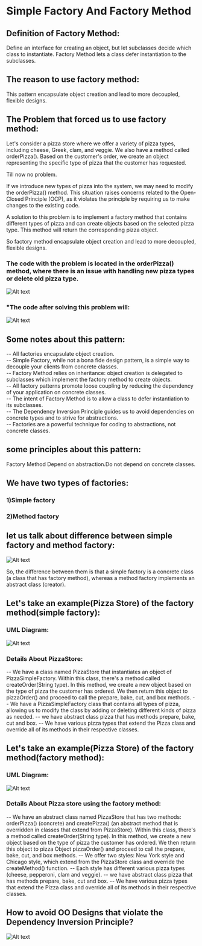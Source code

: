 # Simple Factory And Factory Method

## Definition of Factory Method:

Define an interface for creating an object, but let subclasses decide
which class to instantiate. Factory Method lets a class defer instantiation to the subclasses.

## The reason to use factory method:

This pattern encapsulate object creation
and lead to more decoupled, flexible designs.

## The Problem that forced us to use factory method:

Let's consider a pizza store where we offer a variety of pizza types, including cheese, Greek, clam, and veggie. We also have a method called orderPizza(). Based on the customer's order, we create an object representing the specific type of pizza that the customer has requested.

Till now no problem.

If we introduce new types of pizza into the system, we may need to modify the orderPizza() method. This situation raises concerns related to the Open-Closed Principle (OCP), as it violates the principle by requiring us to make changes to the existing code.

A solution to this problem is to implement a factory method that contains different types of pizza and can create objects based on the selected pizza type. This method will return the corresponding pizza object.

So factory method encapsulate object creation
and lead to more decoupled, flexible designs.

### The code with the problem is located in the orderPizza() method, where there is an issue with handling new pizza types or delete old pizza type.

![Alt text](image-1.png)

### "The code after solving this problem will:

![Alt text](image-2.png)

## Some notes about this pattern:

-- All factories encapsulate object creation.<br>
-- Simple Factory, while not a bona fide design pattern, is a simple way to decouple your clients from concrete classes.<br>
-- Factory Method relies on inheritance: object creation is
delegated to subclasses which implement the factory method to
create objects.<br>
-- All factory patterns promote loose coupling by reducing the
dependency of your application on concrete classes.<br>
-- The intent of Factory Method is to allow a class to defer
instantiation to its subclasses.<br>
-- The Dependency Inversion Principle guides us to avoid
dependencies on concrete types and to strive for abstractions.<br>
-- Factories are a powerful technique for coding to
abstractions, not concrete classes.<br>

## some principles about this pattern:

Factory Method Depend on abstraction.Do not
depend on concrete classes.

## We have two types of factories:

### 1)Simple factory

### 2)Method factory

## let us talk about difference between simple factory and method factory:

![Alt text](image-5.png)

So, the difference between them is that a simple factory is a concrete class (a class that has factory method), whereas a method factory implements an abstract class (creator).

## Let's take an example(Pizza Store) of the factory method(simple factory):

### UML Diagram:

![Alt text](image-3.png)

### Details About PizzaStore:

-- We have a class named PizzaStore that instantiates an object of PizzaSimpleFactory. Within this class, there's a method called createOrder(String type). In this method, we create a new object based on the type of pizza the customer has ordered. We then return this object to pizzaOrder() and proceed to call the prepare, bake, cut, and box methods.
-- We have a PizzaSimpleFactory class that contains all types of pizza, allowing us to modify the class by adding or deleting different kinds of pizza as needed.
-- we have abstract class pizza that has methods prepare, bake, cut and box.
-- We have various pizza types that extend the Pizza class and override all of its methods in their respective classes.

## Let's take an example(Pizza Store) of the factory method(factory method):

### UML Diagram:

![Alt text](image-6.png)

### Details About Pizza store using the factory method:

-- We have an abstract class named PizzaStore that has two methods: orderPizza() (concrete) and createPizza() (an abstract method that is overridden in classes that extend from PizzaStore). Within this class, there's a method called createOrder(String type). In this method, we create a new object based on the type of pizza the customer has ordered. We then return this object to pizza Object pizzaOrder() and proceed to call the prepare, bake, cut, and box methods.
-- We offer two styles: New York style and Chicago style, which extend from the PizzaStore class and override the createMethod() function.
-- Each style has different various pizza types (cheese, pepperoni, clam and veggie).
-- we have abstract class pizza that has methods prepare, bake, cut and box.
-- We have various pizza types that extend the Pizza class and override all of its methods in their respective classes.

## How to avoid OO Designs that violate the Dependency Inversion Principle?

![Alt text](image-4.png)
